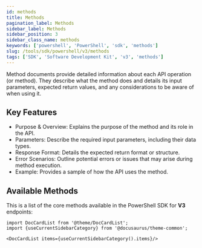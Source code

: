 ```yaml
---
id: methods
title: Methods
pagination_label: Methods
sidebar_label: Methods
sidebar_position: 3
sidebar_class_name: methods
keywords: ['powershell', 'PowerShell', 'sdk', 'methods'] 
slug: /tools/sdk/powershell/v3/methods
tags: ['SDK', 'Software Development Kit', 'v3', 'methods']
---
```


Method documents provide detailed information about each API operation (or method). They describe what the method does and details its input parameters, expected return values, and any considerations to be aware of when using it.

## Key Features
- Purpose & Overview: Explains the purpose of the method and its role in the API.
- Parameters: Describe the required input parameters, including their data types.
- Response Format: Details the expected return format or structure.
- Error Scenarios: Outline potential errors or issues that may arise during method execution.
- Example: Provides a sample of how the API uses the method. 

## Available Methods
This is a list of the core methods available in the PowerShell SDK for **V3** endpoints:

```mdx-code-block
import DocCardList from '@theme/DocCardList';
import {useCurrentSidebarCategory} from '@docusaurus/theme-common';

<DocCardList items={useCurrentSidebarCategory().items}/>
```